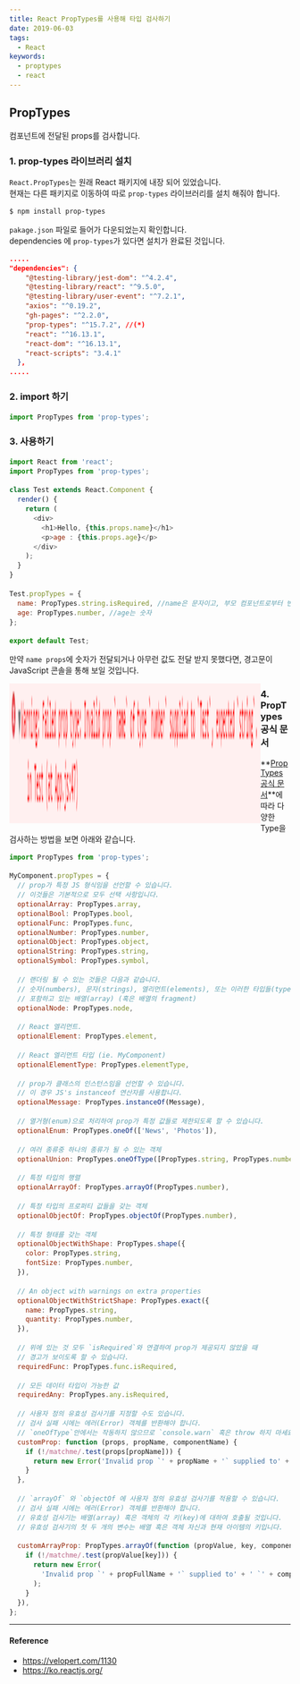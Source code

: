 ```yaml
---
title: React PropTypes를 사용해 타입 검사하기
date: 2019-06-03
tags:
  - React
keywords:
  - proptypes
  - react
---
```


## PropTypes

컴포넌트에 전달된 props를 검사합니다.

### 1. prop-types 라이브러리 설치

`React.PropTypes`는 원래 React 패키지에 내장 되어 있었습니다.  
현재는 다른 패키지로 이동하여 따로 `prop-types` 라이브러리를 설치 해줘야 합니다.

```bash
$ npm install prop-types
```

`pakage.json` 파일로 들어가 다운되었는지 확인합니다.  
dependencies 에 `prop-types`가 있다면 설치가 완료된 것입니다.

```json
.....
"dependencies": {
    "@testing-library/jest-dom": "^4.2.4",
    "@testing-library/react": "^9.5.0",
    "@testing-library/user-event": "^7.2.1",
    "axios": "^0.19.2",
    "gh-pages": "^2.2.0",
    "prop-types": "^15.7.2", //(*)
    "react": "^16.13.1",
    "react-dom": "^16.13.1",
    "react-scripts": "3.4.1"
  },
.....
```

### 2. import 하기

```javascript
import PropTypes from 'prop-types';
```

### 3. 사용하기

```javascript
import React from 'react';
import PropTypes from 'prop-types';

class Test extends React.Component {
  render() {
    return (
      <div>
        <h1>Hello, {this.props.name}</h1>
        <p>age : {this.props.age}</p>
      </div>
    );
  }
}

Test.propTypes = {
  name: PropTypes.string.isRequired, //name은 문자이고, 부모 컴포넌트로부터 반드시 값을 받아야한다.
  age: PropTypes.number, //age는 숫자
};

export default Test;
```

만약 `name props`에 숫자가 전달되거나 아무런 값도 전달 받지 못했다면, 경고문이 JavaScript 콘솔을 통해 보일 것입니다.

<img src="./error.png" align="left" width="450px" height="250px"  title="error" alt="error"/>

### 4. PropTypes 공식 문서

**[PropTypes 공식 문서](https://ko.reactjs.org/docs/typechecking-with-proptypes.html)**에 따라 다양한 Type을 검사하는 방법을 보면 아래와 같습니다.

```javascript
import PropTypes from 'prop-types';

MyComponent.propTypes = {
  // prop가 특정 JS 형식임을 선언할 수 있습니다.
  // 이것들은 기본적으로 모두 선택 사항입니다.
  optionalArray: PropTypes.array,
  optionalBool: PropTypes.bool,
  optionalFunc: PropTypes.func,
  optionalNumber: PropTypes.number,
  optionalObject: PropTypes.object,
  optionalString: PropTypes.string,
  optionalSymbol: PropTypes.symbol,

  // 랜더링 될 수 있는 것들은 다음과 같습니다.
  // 숫자(numbers), 문자(strings), 엘리먼트(elements), 또는 이러한 타입들(types)을
  // 포함하고 있는 배열(array) (혹은 배열의 fragment)
  optionalNode: PropTypes.node,

  // React 엘리먼트.
  optionalElement: PropTypes.element,

  // React 엘리먼트 타입 (ie. MyComponent)
  optionalElementType: PropTypes.elementType,

  // prop가 클래스의 인스턴스임을 선언할 수 있습니다.
  // 이 경우 JS's instanceof 연산자를 사용합니다.
  optionalMessage: PropTypes.instanceOf(Message),

  // 열거형(enum)으로 처리하여 prop가 특정 값들로 제한되도록 할 수 있습니다.
  optionalEnum: PropTypes.oneOf(['News', 'Photos']),

  // 여러 종류중 하나의 종류가 될 수 있는 객체
  optionalUnion: PropTypes.oneOfType([PropTypes.string, PropTypes.number, PropTypes.instanceOf(Message)]),

  // 특정 타입의 행렬
  optionalArrayOf: PropTypes.arrayOf(PropTypes.number),

  // 특정 타입의 프로퍼티 값들을 갖는 객체
  optionalObjectOf: PropTypes.objectOf(PropTypes.number),

  // 특정 형태를 갖는 객체
  optionalObjectWithShape: PropTypes.shape({
    color: PropTypes.string,
    fontSize: PropTypes.number,
  }),

  // An object with warnings on extra properties
  optionalObjectWithStrictShape: PropTypes.exact({
    name: PropTypes.string,
    quantity: PropTypes.number,
  }),

  // 위에 있는 것 모두 `isRequired`와 연결하여 prop가 제공되지 않았을 때
  // 경고가 보이도록 할 수 있습니다.
  requiredFunc: PropTypes.func.isRequired,

  // 모든 데이터 타입이 가능한 값
  requiredAny: PropTypes.any.isRequired,

  // 사용자 정의 유효성 검사기를 지정할 수도 있습니다.
  // 검사 실패 시에는 에러(Error) 객체를 반환해야 합니다.
  // `oneOfType`안에서는 작동하지 않으므로 `console.warn` 혹은 throw 하지 마세요.
  customProp: function (props, propName, componentName) {
    if (!/matchme/.test(props[propName])) {
      return new Error('Invalid prop `' + propName + '` supplied to' + ' `' + componentName + '`. Validation failed.');
    }
  },

  // `arrayOf` 와 `objectOf 에 사용자 정의 유효성 검사기를 적용할 수 있습니다.
  // 검사 실패 시에는 에러(Error) 객체를 반환해야 합니다.
  // 유효성 검사기는 배열(array) 혹은 객체의 각 키(key)에 대하여 호출될 것입니다.
  // 유효성 검사기의 첫 두 개의 변수는 배열 혹은 객체 자신과 현재 아이템의 키입니다.

  customArrayProp: PropTypes.arrayOf(function (propValue, key, componentName, location, propFullName) {
    if (!/matchme/.test(propValue[key])) {
      return new Error(
        'Invalid prop `' + propFullName + '` supplied to' + ' `' + componentName + '`. Validation failed.'
      );
    }
  }),
};
```

---

#### Reference

- https://velopert.com/1130
- https://ko.reactjs.org/
